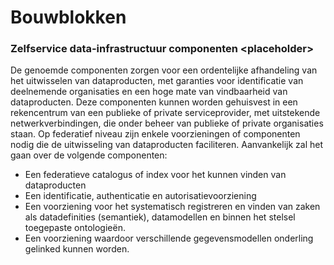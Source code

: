 # Bouwblokken


###  Zelfservice data-infrastructuur componenten \<placeholder\>
De genoemde componenten zorgen voor een ordentelijke afhandeling van het uitwisselen van
dataproducten, met garanties voor identificatie van deelnemende organisaties en een hoge mate van
vindbaarheid van dataproducten. Deze componenten kunnen worden gehuisvest in een rekencentrum van
een publieke of private serviceprovider, met uitstekende netwerkverbindingen, die onder beheer van
publieke of private organisaties staan.
Op federatief niveau zijn enkele voorzieningen of componenten nodig die de uitwisseling van dataproducten
faciliteren. Aanvankelijk zal het gaan over de volgende componenten:

- Een federatieve catalogus of index voor het kunnen vinden van dataproducten
- Een identificatie, authenticatie en autorisatievoorziening
- Een voorziening voor het systematisch registreren en vinden van zaken als datadefinities
(semantiek), datamodellen en binnen het stelsel toegepaste ontologieën.
- Een voorziening waardoor verschillende gegevensmodellen onderling gelinked kunnen worden.
